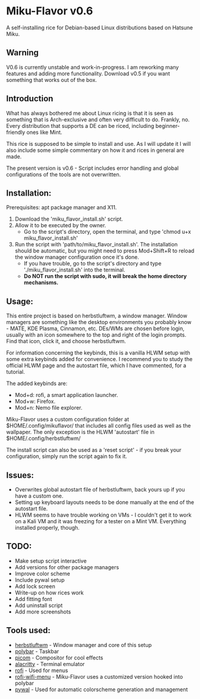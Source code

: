 # Miku-Flavor v0.6
A self-installing rice for Debian-based Linux distributions based on Hatsune Miku.

## Warning
V0.6 is currently unstable and work-in-progress. I am reworking many features and adding more functionality. Download v0.5 if you want something that works out of the box.

## Introduction
What has always bothered me about Linux ricing is that it is seen as something that is Arch-exclusive and often very difficult to do. Frankly, no. Every distribution that supports a DE can be riced, including beginner-friendly ones like Mint.

This rice is supposed to be simple to install and use. As I will update it I will also include some simple commentary on how it and rices in general are made.

The present version is v0.6 - Script includes error handling and global configurations of the tools are not overwritten.

## Installation:
  Prerequisites: apt package manager and X11.

  1. Download the 'miku_flavor_install.sh' script.
  2. Allow it to be executed by the owner.
     - Go to the script's directory, open the terminal, and type 'chmod u+x miku_flavor_install.sh'
  3. Run the script with 'path/to/miku_flavor_install.sh'. The installation should be automatic, but you might need to press Mod+Shift+R to reload the window manager configuration once it's done.
     - If you have trouble, go to the script's directory and type './miku_flavor_install.sh' into the terminal.
     - **Do NOT run the script with sudo, it will break the home directory mechanisms.**

## Usage:
This entire project is based on herbstluftwm, a window manager. Window managers are something like the desktop environments you probably know - MATE, KDE Plasma, Cinnamon, etc. DEs/WMs are chosen before login, usually with an icon somewhere to the top and right of the login prompts. Find that icon, click it, and choose herbstluftwm.

For information concerning the keybinds, this is a vanilla HLWM setup with some extra keybinds added for convenience. I recommend you to study the official HLWM page and the autostart file, which I have commented, for a tutorial.

The added keybinds are:
  - Mod+d: rofi, a smart application launcher.
  - Mod+w: Firefox.
  - Mod+n: Nemo file explorer.

Miku-Flavor uses a custom configuration folder at $HOME/.config/mikuflavor/ that includes all config files used as well as the wallpaper. The only exception is the HLWM 'autostart' file in $HOME/.config/herbstluftwm/

The install script can also be used as a 'reset script' - if you break your configuration, simply run the script again to fix it.

## Issues:
  - Overwrites global autostart file of herbstluftwm, back yours up if you have a custom one.
  - Setting up keyboard layouts needs to be done manually at the end of the autostart file.
  - HLWM seems to have trouble working on VMs - I couldn't get it to work on a Kali VM and it was freezing for a tester on a Mint VM. Everything installed properly, though.

## TODO:
  - Make setup script interactive
  - Add versions for other package managers
  - Improve color scheme
  - Include pywal setup
  - Add lock screen
  - Write-up on how rices work
  - Add fitting font
  - Add uninstall script
  - Add more screenshots

## Tools used:
  - [herbstluftwm](https://github.com/herbstluftwm/herbstluftwm) - Window manager and core of this setup
  - [polybar](https://github.com/polybar/polybar) - Taskbar
  - [picom](https://github.com/yshui/picom) - Compositor for cool effects
  - [alacritty](https://github.com/alacritty/alacritty) - Terminal emulator
  - [rofi](https://github.com/davatorium/rofi) - Used for menus
  - [rofi-wifi-menu](https://github.com/zbaylin/rofi-wifi-menu) - Miku-Flavor uses a customized version hooked into polybar
  - [pywal](https://github.com/dylanaraps/pywal) - Used for automatic colorscheme generation and management
